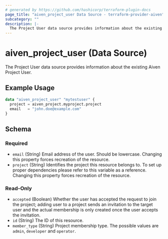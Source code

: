 ```yaml
---
# generated by https://github.com/hashicorp/terraform-plugin-docs
page_title: "aiven_project_user Data Source - terraform-provider-aiven"
subcategory: ""
description: |-
  The Project User data source provides information about the existing Aiven Project User.
---
```


# aiven_project_user (Data Source)

The Project User data source provides information about the existing Aiven Project User.

## Example Usage

```terraform
data "aiven_project_user" "mytestuser" {
  project = aiven_project.myproject.project
  email   = "john.doe@example.com"
}
```

<!-- schema generated by tfplugindocs -->
## Schema

### Required

- `email` (String) Email address of the user. Should be lowercase. Changing this property forces recreation of the resource.
- `project` (String) Identifies the project this resource belongs to. To set up proper dependencies please refer to this variable as a reference. Changing this property forces recreation of the resource.

### Read-Only

- `accepted` (Boolean) Whether the user has accepted the request to join the project; adding user to a project sends an invitation to the target user and the actual membership is only created once the user accepts the invitation.
- `id` (String) The ID of this resource.
- `member_type` (String) Project membership type. The possible values are `admin`, `developer` and `operator`.
